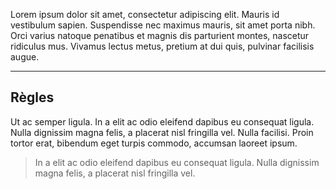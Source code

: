 Lorem ipsum dolor sit amet, consectetur adipiscing elit. Mauris id vestibulum sapien. Suspendisse nec maximus mauris, sit amet porta nibh. Orci varius natoque penatibus et magnis dis parturient montes, nascetur ridiculus mus. Vivamus lectus metus, pretium at dui quis, pulvinar facilisis augue.

---
## Règles
Ut ac semper ligula. In a elit ac odio eleifend dapibus eu consequat ligula. Nulla dignissim magna felis, a placerat nisl fringilla vel. Nulla facilisi. Proin tortor erat, bibendum eget turpis commodo, accumsan laoreet ipsum.

> In a elit ac odio eleifend dapibus eu consequat ligula. Nulla dignissim magna felis, a placerat nisl fringilla vel.